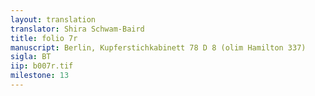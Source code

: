 ```yaml
---
layout: translation
translator: Shira Schwam-Baird
title: folio 7r
manuscript: Berlin, Kupferstichkabinett 78 D 8 (olim Hamilton 337)
sigla: BT
iip: b007r.tif
milestone: 13
---
```

